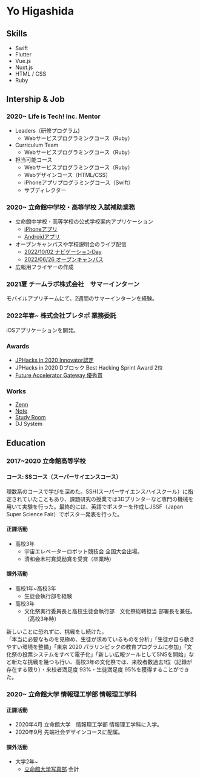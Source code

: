 # Yo Higashida

## Skills
- Swift
- Flutter
- Vue.js
- Nuxt.js
- HTML / CSS
- Ruby

## Intership & Job
### 2020~ Life is Tech! Inc. Mentor
- Leaders（研修プログラム)
  - Webサービスプログラミングコース（Ruby）
- Curriculum Team
  - Webサービスプログラミングコース（Ruby）
- 担当可能コース
  - Webサービスプログラミングコース（Ruby）
  - Webデザインコース（HTML/CSS）
  - iPhoneアプリプログラミングコース（Swift）
  - サブディレクター

### 2020~ 立命館中学校・高等学校 入試補助業務
- 立命館中学校・高等学校の公式学校案内アプリケーション
  - [iPhoneアプリ](https://apps.apple.com/jp/app/%E7%AB%8B%E5%91%BD%E9%A4%A8%E4%B8%AD%E5%AD%A6%E6%A0%A1-%E9%AB%98%E7%AD%89%E5%AD%A6%E6%A0%A1/id1537309677)
  - [Androidアプリ](https://play.google.com/store/apps/details?id=jp.ac.ritsumei.fkc.pr)
- オープンキャンパスや学校説明会のライブ配信
  - [2022/10/02 ナビゲーションDay](https://youtube.com/playlist?list=PLVX1z04jaLIC7f-hMABnahXG073ZImOjd)
  - [2022/06/26 オープンキャンパス](https://youtube.com/playlist?list=PLVX1z04jaLIDlKx231JUHngVsQTbB1xM_)
- 広報用フライヤーの作成

### 2021夏 チームラボ株式会社　サマーインターン
モバイルアプリチームにて、2週間のサマーインターンを経験。

### 2022年春~ 株式会社プレタポ 業務委託
iOSアプリケーションを開発。

### Awards
- [JPHacks in 2020 Innovator認定](https://jphacks.com/2020/result/innovator/)
- JPHacks in 2020 Dブロック Best Hacking Sprint Award 2位
- [Future Accelerator Gateway 優秀賞](https://www.0101maruigroup.co.jp/future/archive/001.html)

### Works
- [Zenn](https://zenn.dev/penguin4731)
- [Note](https://note.com/penguin1234)
- [Study Room](https://youtu.be/meBisgAGHmg?t=7640)
- DJ System

## Education

### 2017~2020 立命館高等学校

#### コース: SSコース（スーパーサイエンスコース）

理数系のコースで学びを深めた。SSH(スーパーサイエンスハイスクール）に指定されていたこともあり、課題研究の授業では3Dプリンターなど専門の機械を用いて実験を行った。最終的には、英語でポスターを作成しJSSF（Japan Super Science Fair）でポスター発表を行った。

#### 正課活動
- 高校3年
  - 宇宙エレベーターロボット競技会 全国大会出場。
  - 清和会木村賞奨励賞を受賞（卒業時)

#### 課外活動
- 高校1年~高校3年
  - 生徒会執行部を経験
- 高校3年
  - 文化祭実行委員長と高校生徒会執行部　文化祭総轄担当 部署長を兼任。（高校3年時）

新しいことに恐れずに、挑戦をし続けた。  
「本当に必要なものを見極め、生徒が求めているものを分析」「生徒が自ら動きやすい環境を整備」「東京 2020 パラリンピックの教育プログラムに参加」「文化祭の投票システムをすべて電子化」「新しい広報ツールとしてSNSを開始」など新たな挑戦を幾つも行い、高校3年の文化祭では、来校者数過去1位（記録が存在する限り）・来校者満足度 93%・生徒満足度 95%を獲得することができた。

### 2020~ 立命館大学 情報理工学部 情報理工学科

#### 正課活動
- 2020年4月 立命館大学　情報理工学部 情報理工学科に入学。
- 2020年9月 先端社会デザインコースに配属。

#### 課外活動
- 大学2年~
  - [立命館大学写真部](https://rupc.net/) 会計
